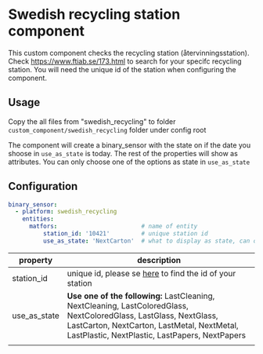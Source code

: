 # Swedish recycling station component
This custom component checks the recycling station (återvinningsstation). 
Check https://www.ftiab.se/173.html to search for your specifc recycling station. You will need the unique id of the station when configuring the component.

## Usage
Copy the all files from "swedish_recycling" to folder `custom_component/swedish_recycling` folder under config root

The component will create a binary_sensor with the state on if the date you shoose in `use_as_state` is today. The rest of the properties will show as attributes. You can only choose one of the options as state in `use_as_state`

## Configuration
```yaml
binary_sensor:
  - platform: swedish_recycling
    entities:                           
      matfors:                        # name of entity
          station_id: '10421'         # unique station id
          use_as_state: 'NextCarton'  # what to display as state, can only choose one here
```
|property|description|
|---|---|
|station_id|unique id, please se [here](https://www.ftiab.se/173.html) to find the id of your station
|use_as_state|**Use one of the following:** LastCleaning, NextCleaning, LastColoredGlass, NextColoredGlass, LastGlass, NextGlass, LastCarton, NextCarton, LastMetal, NextMetal, LastPlastic, NextPlastic, LastPapers, NextPapers
|   |   |

